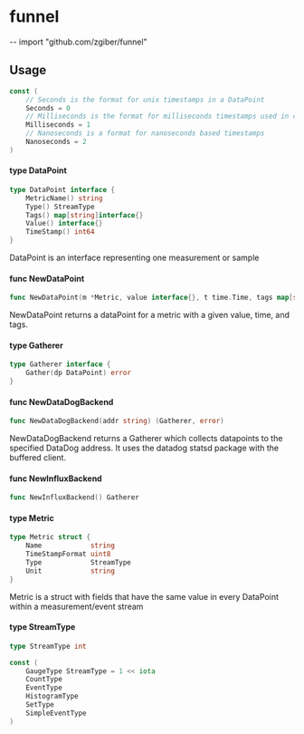 # funnel
--
    import "github.com/zgiber/funnel"


## Usage

```go
const (
	// Seconds is the format for unix timestamps in a DataPoint
	Seconds = 0
	// Milliseconds is the format for milliseconds timestamps used in certain databases
	Milliseconds = 1
	// Nanoseconds is a format for nanoseconds based timestamps
	Nanoseconds = 2
)
```

#### type DataPoint

```go
type DataPoint interface {
	MetricName() string
	Type() StreamType
	Tags() map[string]interface{}
	Value() interface{}
	TimeStamp() int64
}
```

DataPoint is an interface representing one measurement or sample

#### func  NewDataPoint

```go
func NewDataPoint(m *Metric, value interface{}, t time.Time, tags map[string]interface{}) DataPoint
```
NewDataPoint returns a dataPoint for a metric with a given value, time, and
tags.

#### type Gatherer

```go
type Gatherer interface {
	Gather(dp DataPoint) error
}
```


#### func  NewDataDogBackend

```go
func NewDataDogBackend(addr string) (Gatherer, error)
```
NewDataDogBackend returns a Gatherer which collects datapoints to the specified
DataDog address. It uses the datadog statsd package with the buffered client.

#### func  NewInfluxBackend

```go
func NewInfluxBackend() Gatherer
```

#### type Metric

```go
type Metric struct {
	Name            string
	TimeStampFormat uint8
	Type            StreamType
	Unit            string
}
```

Metric is a struct with fields that have the same value in every DataPoint
within a measurement/event stream

#### type StreamType

```go
type StreamType int
```


```go
const (
	GaugeType StreamType = 1 << iota
	CountType
	EventType
	HistogramType
	SetType
	SimpleEventType
)
```
